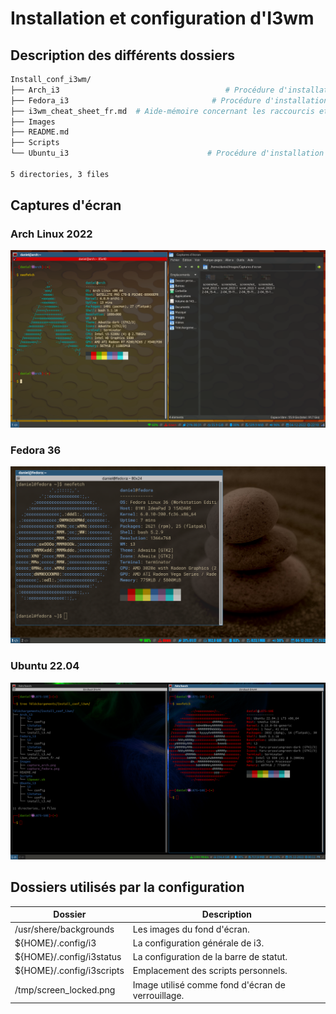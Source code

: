 # Installation et configuration d'I3wm 

## Description des différents dossiers
```Bash
Install_conf_i3wm/
├── Arch_i3                                     # Procédure d'installation et fichiers de configuration pour Arch Linux.
├── Fedora_i3                                # Procédure d'installation et fichiers de configuration pour Fedora.
├── i3wm_cheat_sheet_fr.md  # Aide-mémoire concernant les raccourcis et les commandes sur I3wm.
├── Images
├── README.md
├── Scripts
└── Ubuntu_i3                               # Procédure d'installation et fichiers de configuration pour Ubuntu.

5 directories, 3 files
```

## Captures d'écran

### Arch Linux 2022
![i3wm capture arch](Images/capture_arch.png)

### Fedora 36
![i3wm capture fedora](Images/capture_fedora.png)

### Ubuntu 22.04
![i3wm capture ubuntu](Images/capture_ubuntu.png)

## Dossiers utilisés par la configuration

|Dossier|Description|
|---|---|
|/usr/shere/backgrounds|Les images du fond d'écran.|
|${HOME}/.config/i3|La configuration générale de i3.|
|${HOME}/.config/i3status|La configuration de la barre de statut.|
|${HOME}/.config/i3scripts|Emplacement des scripts personnels.|
|/tmp/screen_locked.png|Image utilisé comme fond d'écran de verrouillage.|
